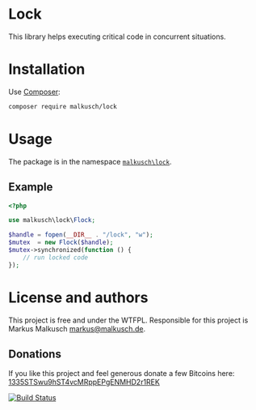 # Lock

This library helps executing critical code in concurrent situations.

# Installation

Use [Composer](https://getcomposer.org/):

```sh
composer require malkusch/lock
```

# Usage

The package is in the namespace
[`malkusch\lock`](http://malkusch.github.io/lock/api/namespace-malkusch.lock.html).

## Example

```php
<?php

use malkusch\lock\Flock;

$handle = fopen(__DIR__ . "/lock", "w");
$mutex  = new Flock($handle);
$mutex->synchronized(function () {
    // run locked code
});
```

# License and authors

This project is free and under the WTFPL.
Responsible for this project is Markus Malkusch markus@malkusch.de.

## Donations

If you like this project and feel generous donate a few Bitcoins here:
[1335STSwu9hST4vcMRppEPgENMHD2r1REK](bitcoin:1335STSwu9hST4vcMRppEPgENMHD2r1REK)

[![Build Status](https://travis-ci.org/malkusch/lock.svg?branch=master)](https://travis-ci.org/malkusch/lock)
